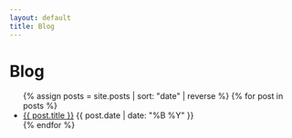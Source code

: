 ```yaml
---
layout: default
title: Blog
---
```


# Blog

<ul class="post-list">
  {% assign posts = site.posts | sort: "date" | reverse %}
  {% for post in posts %}
    <li>
      <a href="{{ post.url | relative_url }}">{{ post.title }}</a>
      <span class="post-date-tag">{{ post.date | date: "%B %Y" }}</span>
    </li>
  {% endfor %}
</ul>
